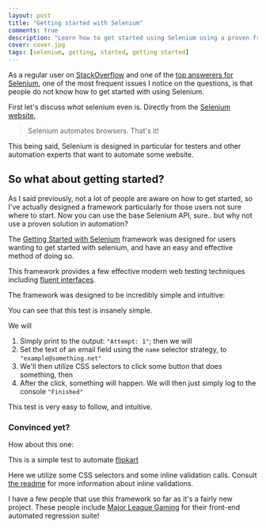 ```yaml
---
layout: post
title: "Getting started with Selenium"
comments: true
description: "Learn how to get started using Selenium using a proven framework."
cover: cover.jpg
tags: [selenium, getting, started, getting started]
---
```


As a regular user on [StackOverflow]({{site.links.stackoverflow}}) and one of the [top answerers for Selenium](http://stackoverflow.com/tags/selenium/topusers), one of the most frequent issues I notice on the questions, is that people do not know how to get started with using Selenium.

First let's discuss _what_ selenium even is.  Directly from the [Selenium website](http://seleniumhq.org),

> Selenium automates browsers. That's it!

This being said, Selenium is designed in particular for testers and other automation experts that want to automate some website.

## So what about getting started?

As I said previously, not a lot of people are aware on how to get started, so I've actually designed a framework particularly for those users not sure where to start.
Now you can use the base Selenium API, sure.. but why not use a proven solution in automation?

The [Getting Started with Selenium](https://github.com/ddavison/getting-started-with-selenium) framework was designed for users wanting to get started with selenium, and have an easy and effective method of doing so.

This framework provides a few effective modern web testing techniques including [fluent interfaces](http://en.wikipedia.org/wiki/Fluent_interface).

The framework was designed to be incredibly simple and intuitive:

<script src="https://gist.github.com/ddavison/8078879.js"></script>

You can see that this test is insanely simple.

We will

1. Simply print to the output: ```"Attempt: 1"```; then we will
2. Set the text of an email field using the ```name``` selector strategy, to ```"example@something.net"```
3. We'll then utilize CSS selectors to click some button that does something, then
4. After the click, something will happen. We will then just simply log to the console ```"Finished"```

This test is very easy to follow, and intuitive.

### Convinced yet?

How about this one:

<script src="https://gist.github.com/ddavison/7234204.js"></script>

This is a simple test to automate [flipkart](http://flipkart.com)

Here we utilize some CSS selectors and some inline validation calls.  Consult [the readme](https://github.com/ddavison/getting-started-with-selenium/blob/master/README.md#in-line-validations) for more information about inline validations.

I have a few people that use this framework so far as it's a fairly new project.  These people include [Major League Gaming](http://majorleaguegaming.com) for their front-end automated regression suite!